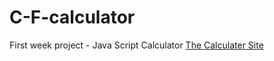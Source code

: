 # C-F-calculator
First week project - Java Script Calculator
[The Calculater Site](https://majdya.github.io/C-F-calculator/)

